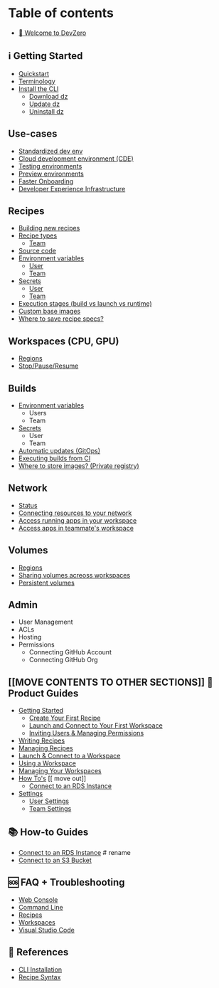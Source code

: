 # Table of contents

* [👋 Welcome to DevZero](README.md)

## ℹ️ Getting Started

* [Quickstart](getting-started/quickstart.md)
* [Terminology](getting-started/terminology.md)
* [Install the CLI](getting-started/install-devzero/README.md)
  * [Download dz](getting-started/install-devzero/download.md)
  * [Update dz](getting-started/install-devzero/update.md)
  * [Uninstall dz](getting-started/install-devzero/uninstall.md)

## Use-cases

* [Standardized dev env](use-cases/use-cases.md)
* [Cloud development environment (CDE)](use-cases/use-cases.md)
* [Testing environments](use-cases/use-cases.md)
* [Preview environments](use-cases/use-cases.md)
* [Faster Onboarding](use-cases/use-cases.md)
* [Developer Experience Infrastructure](use-cases/use-cases.md)

## Recipes

* [Building new recipes](recipes/)
* [Recipe types](recipes/)
   * [Team](recipes/)
* [Source code](recipes/)
* [Environment variables](recipes/)
  * [User](recipes/)
  * [Team](recipes/)
* [Secrets](recipes/)
  * [User](recipes/)
  * [Team](recipes/)
* [Execution stages (build vs launch vs runtime)](recipes/)
* [Custom base images](recipes/)
* [Where to save recipe specs?](recipes/)

## Workspaces (CPU, GPU)

* [Regions](workspaces/regions.md)
* [Stop/Pause/Resume](workspaces/hibernation.md)

## Builds

* [Environment variables](builds/..)
  * Users
  * Team
* [Secrets](builds/..)
  * User
  * Team
* [Automatic updates (GitOps)](builds/..)
* [Executing builds from CI](builds/..)
* [Where to store images? (Private registry)](builds/..)

## Network

* [Status](network/status.md)
* [Connecting resources to your network](network/connecting.md)
* [Access running apps in your workspace](network/access-own-workspace.md)
* [Access apps in teammate's workspace](network/access-teammate-workspace.md)

## Volumes

* [Regions](volumes/regions.md)
* [Sharing volumes acreoss workspaces](volumes/sharing.md)
* [Persistent volumes](volumes/persistent.md)

## Admin

* User Management
* ACLs
* Hosting
* Permissions
  * Connecting GitHub Account 
  * Connecting GitHub Org

## [[MOVE CONTENTS TO OTHER SECTIONS]] 🚀 Product Guides

* [Getting Started](product-guides/getting-started/README.md)
  * [Create Your First Recipe](product-guides/getting-started/create-your-first-recipe.md)
  * [Launch and Connect to Your First Workspace](product-guides/getting-started/launch-your-first-workspace.md)
  * [Inviting Users & Managing Permissions](product-guides/getting-started/inviting-teammates.md)
* [Writing Recipes](product-guides/writing-recipes.md)
* [Managing Recipes](product-guides/managing-recipes.md)
* [Launch & Connect to a Workspace](product-guides/launch-and-connect-to-a-workspace.md)
* [Using a Workspace](product-guides/using-a-workspace.md)
* [Managing Your Workspaces](product-guides/managing-your-workspaces.md)
* [How To's](product-guides/how-tos/README.md) [[ move out]]
  * [Connect to an RDS Instance](product-guides/how-tos/connect-to-an-rds-instance.md)
* [Settings](product-guides/settings/README.md)
  * [User Settings](product-guides/settings/user-settings.md)
  * [Team Settings](product-guides/settings/team-settings.md)

## 📚 How-to Guides

* [Connect to an RDS Instance](product-guides/how-tos/connect-to-an-rds-instance.md) # rename
* [Connect to an S3 Bucket](how-to/connect-to-an-s3-bucket.md) 

## 🆘 FAQ + Troubleshooting

* [Web Console](troubleshooting/web-console.md)
* [Command Line](troubleshooting/command-line.md)
* [Recipes](troubleshooting/recipes.md)
* [Workspaces](troubleshooting/workspaces.md)
* [Visual Studio Code](troubleshooting/vs-code.md)

## 🔎 References

* [CLI Installation](references/cli-installation.md)
* [Recipe Syntax](references/recipe-syntax.md)
